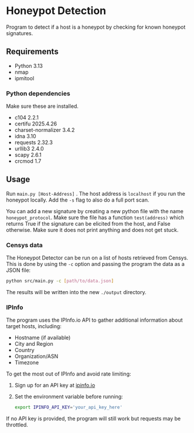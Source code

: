 # Honeypot Detection

Program to detect if a host is a honeypot by checking for known honeypot signatures.

## Requirements

- Python 3.13
- nmap
- ipmitool

### Python dependencies

Make sure these are installed.

- c104 2.2.1
- certifu 2025.4.26
- charset-normalizer 3.4.2
- idna 3.10
- requests 2.32.3
- urllib3 2.4.0
- scapy 2.6.1
- crcmod 1.7

## Usage

Run `main.py [Host-Address]` . The host address is `localhost` if you run the honeypot locally. Add the `-s` flag to also do a full port scan.

You can add a new signature by creating a new python file with the name `honeypot_protocol`. Make sure the file has a function `test(address)` which returns True if the signature can be elicited from the host, and False otherwise. Make sure it does not print anything and does not get stuck.

### Censys data

The Honeypot Detector can be run on a list of hosts retrieved from Censys. This is done by using the `-c` option and passing the program the data as a JSON file: 

```bash
python src/main.py -c [path/to/data.json]
```

The results will be written into the new `./output` directory.

### IPInfo

The program uses the IPInfo.io API to gather additional information about target hosts, including:

- Hostname (if available)
- City and Region
- Country
- Organization/ASN
- Timezone

To get the most out of IPInfo and avoid rate limiting:

1. Sign up for an API key at [ipinfo.io](https://ipinfo.io)

2. Set the environment variable before running:
   
   ```bash
   export IPINFO_API_KEY='your_api_key_here'
   ```

If no API key is provided, the program will still work but requests may be throttled. 
